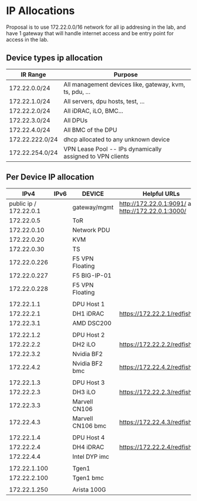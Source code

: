 # IP Allocations

Proposal is to use 172.22.0.0/16 network for all ip addresing in the lab, and have 1 gateway that will handle internet access and be entry point for access in the lab.

## Device types ip allocation

| IR Range            | Purpose                                                     |
|-----------------    |---------------------------------------------------------    |
| 172.22.0.0/24       | All management devices like, gateway, kvm, ts, pdu, ...     |
| 172.22.1.0/24       | All servers, dpu hosts, test, ...                           |
| 172.22.2.0/24       | All iDRAC, iLO, BMC...                                      |
| 172.22.3.0/24       | All DPUs                                                    |
| 172.22.4.0/24       | All BMC of the DPU                                          |
| 172.22.222.0/24     | dhcp allocated to any unknown device                        |
| 172.22.254.0/24     | VPN Lease Pool -- IPs dynamically assigned to VPN clients   |

## Per Device IP allocation

| IPv4                          | IPv6     | DEVICE           | Helpful URLs   |
|---------------------------    |------    |----------------- |-----------------
| public ip / 172.22.0.1        |          | gateway/mgmt     | http://172.22.0.1:9091/ and http://172.22.0.1:3000/
| 172.22.0.5                    |          | ToR              |
| 172.22.0.10                   |          | Network PDU      |
| 172.22.0.20                   |          | KVM              |
| 172.22.0.30                   |          | TS               |
| 172.22.0.226                  |          | F5 VPN Floating  |
| 172.22.0.227                  |          | F5 BIG-IP-01     |
| 172.22.0.228                  |          | F5 VPN Floating  |
|                               |          |                  |
| 172.22.1.1                    |          | DPU Host 1       |
| 172.22.2.1                    |          | DH1 iDRAC        | https://172.22.2.1/redfish/v1/
| 172.22.3.1                    |          | AMD DSC200       |
|                               |          |                  |
| 172.22.1.2                    |          | DPU Host 2       |
| 172.22.2.2                    |          | DH2 iLO          | https://172.22.2.2/redfish/v1/
| 172.22.3.2                    |          | Nvidia BF2       |
| 172.22.4.2                    |          | Nvidia BF2 bmc   | https://172.22.4.2/redfish/v1/
|                               |          |                  |
| 172.22.1.3                    |          | DPU Host 3       |
| 172.22.2.3                    |          | DH3 iLO          | https://172.22.2.3/redfish/v1/
| 172.22.3.3                    |          | Marvell CN106    |
| 172.22.4.3                    |          | Marvell CN106 bmc | https://172.22.4.3/redfish/v1/
|                               |          |                  |
| 172.22.1.4                    |          | DPU Host 4       |
| 172.22.2.4                    |          | DH4 iDRAC        | https://172.22.2.4/redfish/v1/
| 172.22.4.4                    |          | Intel DYP imc    |
|                               |          |                  |
| 172.22.1.100                  |          | Tgen1            |
| 172.22.2.100                  |          | Tgen1 bmc        |
|                               |          |                  |
| 172.22.1.250                  |          | Arista 100G      |
